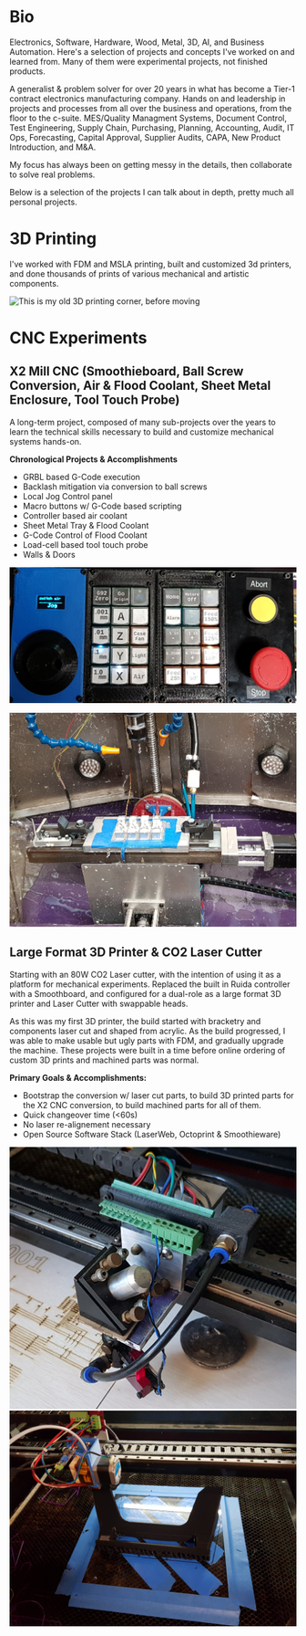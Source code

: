 # Bio

Electronics, Software, Hardware, Wood, Metal, 3D, AI, and Business Automation.  Here's a selection of projects and concepts I've worked on and learned from.  Many of them were experimental projects, not finished products.

A generalist & problem solver for over 20 years in what has become a Tier-1 contract electronics manufacturing company.  Hands on and leadership in projects and processes from all over the business and operations, from the floor to the c-suite.  MES/Quality Managment Systems, Document Control, Test Engineering, Supply Chain, Purchasing, Planning, Accounting, Audit, IT Ops, Forecasting, Capital Approval, Supplier Audits, CAPA, New Product Introduction, and M&A.

My focus has always been on getting messy in the details, then collaborate to solve real problems.
 


Below is a selection of the projects I can talk about in depth, pretty much all personal projects.


# 3D Printing
I've worked with FDM and MSLA printing, built and customized 3d printers, and done thousands of prints of various mechanical and artistic components.

![This is my old 3D printing corner, before moving](/img/3D_Printing_Corner.jpg)


# CNC Experiments

## X2 Mill CNC (Smoothieboard, Ball Screw Conversion, Air & Flood Coolant, Sheet Metal Enclosure, Tool Touch Probe)
A long-term project, composed of many sub-projects over the years to learn the technical skills necessary to build and customize mechanical systems hands-on.

**Chronological Projects & Accomplishments**
* GRBL based G-Code execution
* Backlash mitigation via conversion to ball screws
* Local Jog Control panel
* Macro buttons w/ G-Code based scripting
* Controller based air coolant
* Sheet Metal Tray & Flood Coolant
* G-Code Control of Flood Coolant
* Load-cell based tool touch probe
* Walls & Doors

![Custom G-code sending CNC Control Panel](img/CNC_Control_Panel.jpg)

![Mid-build, having just machined the hinges for the enclosure doors](/img/Machined_Hinges_Messy.jpg)



## Large Format 3D Printer & CO2 Laser Cutter

Starting with an 80W CO2 Laser cutter, with the intention of using it as a platform for mechanical experiments.  Replaced the built in Ruida controller with a Smoothboard, and configured for a dual-role as a large format 3D printer and Laser Cutter with swappable heads.

As this was my first 3D printer, the build started with bracketry and components laser cut and shaped from acrylic.  As the build progressed, I was able to make usable but ugly parts with FDM, and gradually upgrade the machine.  These projects were built in a time before online ordering of custom 3D prints and machined parts was normal.

**Primary Goals & Accomplishments:**
* Bootstrap the conversion w/ laser cut parts, to build 3D printed parts for the X2 CNC conversion, to build machined parts for all of them.
* Quick changeover time (<60s)
* No laser re-alignement necessary
* Open Source Software Stack (LaserWeb, Octoprint & Smoothieware)

![Rev 2 Mount with the Laser Head.  Yes, that's a small piece of wood being used as a temporary shim...](img/Laser_Head.jpg)
![Rev 1 Mount with 3D Print Head, printing a laptop stand in a single piece.](img/Large_Format_3d_Printer.jpg)



